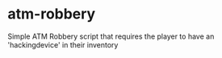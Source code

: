 # atm-robbery
Simple ATM Robbery script that requires the player to have an 'hackingdevice' in their inventory
